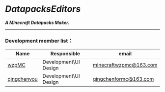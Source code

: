 # ***DatapacksEditors***
***A Minecraft Datapacks Maker.***
***
### Development member list：
| Name                                               | Responsible           | email                  |
|----------------------------------------------------|-----------------------|------------------------|
| [wzpMC](https://github.com/Wzp-2008)               | Development\UI Design | minecraftwzpmc@163.com |
| [qingchenyou](https://github.com/qingchenyouforcc) | Development\UI Design | qingchenformc@163.com  |

